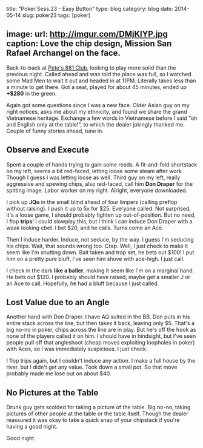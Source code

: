 title: "Poker Sess.23 - Easy Button"
type: blog
category: blog
date: 2014-05-14
slug: poker23
tags: [poker]

image:
    url: http://imgur.com/DMjKIYP.jpg
    caption: Love the chip design, Mission San Rafael Archangel on the face.
---

Back-to-back at [Pete's 881 Club](http://petes881club.com/), looking to play
more solid than the previous night. Called ahead and was told the place was
full, so I watched some Mad Men to wait it out and headed in at 11PM. Literally
takes less than a minute to get there. Got a seat, played for about 45 minutes,
ended up **+$280** in the green.

Again got some questions since I was a new face. Older Asian guy on my right
notices, asks me about my ethnicity, and found we share the grand Vietnamese
heritage. Exchange a few words in Vietnamese before I said "oh and English only
at the table!", to which the dealer jokingly thanked me. Couple of funny
stories ahead, tune in.

## Observe and Execute

Spent a couple of hands trying to gain some reads. A fit-and-fold shortstack on
my left, seems a bit red-faced, letting loose some steam after work. Though I
guess I was letting loose as well. Third guy on my left, really aggressive and
spewing chips, also red-faced, call him **Don Draper** for the spitting image.
Labor worker on my right. Alright, everyone downloaded.

I pick up **JQo** in the small blind ahead of four limpers (calling preflop
without raising). I push it up to 5x for $25. Everyone called. Not surprised,
it's a loose game, I should probably tighten up out-of-position. But no need,
I flop **trips**! I could slowplay this, but I think I can induce Don Draper
with a weak looking cbet. I bet $20, and he calls. Turns come an Ace.

Then I induce harder. Induce, not seduce, by the way. I guess I'm seducing his
chips. Wait, that sounds wrong too. Crap. Well, I just check to make it seem
like I'm shutting down. Bait taken and trap set, he bets out $100! I put him
on a pretty pure bluff, I've seen him shove with ace-high. I just call.

I check in the dark **like a baller**, making it seem like I'm on a marginal
hand. He bets out $120. I probably should have raised, maybe get a smaller J
or an Ace to call. Hopefully, he had a bluff because I just called.

## Lost Value due to an Angle

Another hand with Don Draper. I have AQ suited in the BB. Don puts in his
entire stack across the line, but then takes it back, leaving only $5. That's
a big no-no in poker, chips across the line are in play. But he's off the hook
as none of the players called it on him. I should have in hindsight, but I've
seen people pull off that angleshoot (cheap moves exploiting loopholes in
poker) with Aces, so I was immediately suspicious. I just check.

I flop trips again, but I couldn't induce any action. I make a full house by
the river, but I didn't get any value. Took down a small pot. So that move
probably made me lose out on about $40.

## No Pictures at the Table

Drunk guy gets scolded for taking a picture of the table. Big no-no, taking
pictures of other people at the table or the table itself. Though the dealer
reassured it was okay to take a quick snap of your chipstack if you're having a
good night.

Good night.
